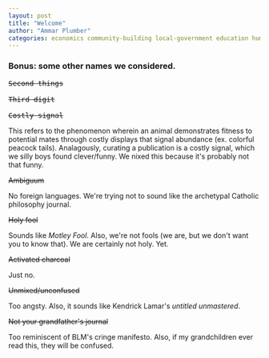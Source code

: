 ```yaml
---
layout: post
title: "Welcome"
author: "Ammar Plumber"
categories: economics community-building local-government education human-capital-flight brain-drain
---
```


<h3>Bonus: some other names we considered.</h3>

<pre>
<s>Second things</s>
 
<s>Third digit</s>
 
<s>Costly signal</s>
</pre>

This refers to the phenomenon wherein an animal demonstrates fitness to potential mates through costly displays that signal abundance (ex. colorful peacock tails). Analagously, curating a publication is a costly signal, which we silly boys found clever/funny. We nixed this because it's probably not that funny.

<s>Ambiguum</s>

No foreign languages. We're trying not to sound like the archetypal Catholic philosophy journal.

<s>Holy fool</s>

Sounds like _Motley Fool_. Also, we're not fools (we are, but we don't want you to know that). We are certainly not holy. Yet.

<s>Activated charcoal</s>

Just no.

<s>Unmixed/unconfused</s>

Too angsty. Also, it sounds like Kendrick Lamar's _untitled unmastered_.

<s>Not your grandfather's journal</s>

Too reminiscent of BLM's cringe manifesto. Also, if my grandchildren ever read this, they will be confused.